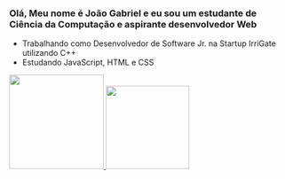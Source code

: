 ### Olá, Meu nome é João Gabriel e eu sou um estudante de Ciência da Computação e aspirante desenvolvedor Web

- Trabalhando como Desenvolvedor de Software Jr. na Startup IrriGate utilizando C++
- Estudando JavaScript, HTML e CSS

<div>
<a href="https://linktr.ee/JoaoGBoese15">
<img height="170em" src="https://github-readme-stats.vercel.app/api?username=JoaoGBoese15&show_icons=true&theme=midnight-purple"/>
<img height="150em" src="https://github-readme-stats.vercel.app/api/top-langs/?username=JoaoGBoese15&layout=compact&langs_count=16&theme=midnight-purple"/>
</div>

